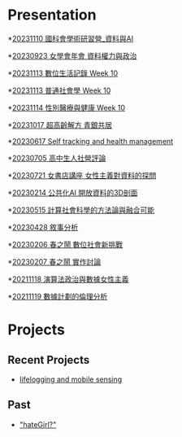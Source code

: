 # Presentation
*[20231110 國科會學術研習營_資料與AI]()

*[20230923 女學會年會 資料權力與政治]()

*[20231113 數位生活記錄 Week 10]()

*[20231113 普通社會學 Week 10](https://docs.google.com/presentation/d/e/2PACX-1vTB904xAYJWItcNWMC1ANTxWspmybhfJtNjTMThMEMnBVugQ-K6LvvIrmvu2LUeUZZETtgdaE82enr2/pub?start=false&loop=false&delayms=3000)

*[20231114 性別醫療與健康 Week 10]()

*[20231017 超高齡解方 青銀共居]()

*[20230617 Self tracking and health management]()

*[20230705 高中生人社營評論]()

*[20230721 女書店講座 女性主義對資料的探問]()

*[20230214 公共化AI 開放資料的3D剖面]()

*[20230515 計算社會科學的方法論與融合可能]()

*[20230428 敘事分析]()

*[20230206 春之鬧 數位社會新挑戰]()

*[20230207 春之鬧 實作討論]()


*[20211118 演算法政治與數據女性主義]()

*[20211119 數據計劃的倫理分析]()


# Projects

## Recent Projects
* [lifelogging and mobile sensing]()

## Past
* ["hateGirl?"]()

